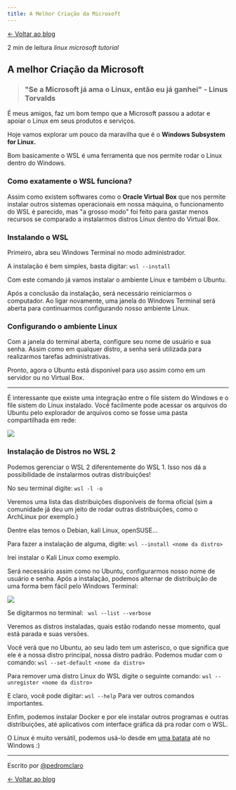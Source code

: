 ```yaml
---
title: A Melhor Criação da Microsoft
---
```

[← Voltar ao blog](https://blog.pedromclaro.com)
<p class="post-info">2 min de leitura <i class="tag1">linux</i> <i class="tag2">microsoft</i> <i class="tag3">tutorial</i></p>


## A melhor Criação da Microsoft
> ### "Se a Microsoft já ama o Linux, então eu já ganhei" - Linus Torvalds

É meus amigos, faz um bom tempo que a Microsoft passou a adotar e apoiar o Linux em seus produtos e serviços.

Hoje vamos explorar um pouco da maravilha que é o **Windows Subsystem for Linux.**

Bom basicamente o WSL é uma ferramenta que nos permite rodar o Linux dentro do Windows.

### Como exatamente o WSL funciona?

Assim como existem softwares como o **Oracle Virtual Box** que nos permite instalar outros sistemas operacionais em nossa máquina, o funcionamento do WSL é parecido, mas "a grosso modo" foi feito para gastar menos recursos se comparado a instalarmos distros Linux dentro do Virtual Box.

### Instalando o WSL

Primeiro, abra seu Windows Terminal no modo administrador.

A instalação é bem simples, basta digitar: `wsl --install`

Com este comando já vamos instalar o ambiente Linux e também o Ubuntu.

Após a conclusão da instalação, será necessário reiniciarmos o computador. Ao ligar novamente, uma janela do Windows Terminal será aberta para continuarmos configurando nosso ambiente Linux.

### Configurando o ambiente Linux

Com a janela do terminal aberta, configure seu nome de usuário e sua senha. Assim como em qualquer distro, a senha será utilizada para realizarmos tarefas administrativas.

Pronto, agora o Ubuntu está disponível para uso assim como em um servidor ou no Virtual Box.
___

É interessante que existe uma integração entre o file sistem do Windows e o file sistem do Linux instalado.
Você facilmente pode acessar os arquivos do Ubuntu pelo explorador de arquivos como se fosse uma pasta compartilhada em rede:

![](https://i.ibb.co/n3Mj05X/wsl.gif)

### Instalação de Distros no WSL 2

Podemos gerenciar o WSL 2 diferentemente do WSL 1. Isso nos dá a possibilidade de instalarmos outras distribuições!

No seu terminal digite: `wsl -l -o`

Veremos uma lista das distribuições disponíveis de forma oficial (sim a comunidade já deu um jeito de rodar outras distribuições, como o ArchLinux por exemplo.)

Dentre elas temos o Debian, kali Linux, openSUSE...

Para fazer a instalação de alguma, digite: `wsl --install <nome da distro>`

Irei instalar o Kali Linux como exemplo.

Será necessário assim como no Ubuntu, configurarmos nosso nome de usuário e senha. Após a instalação, podemos alternar de distribuição de uma forma bem fácil pelo Windows Terminal:

![](https://i.ibb.co/N3J8B2S/wsl-kali.gif)

Se digitarmos no terminal: ` wsl --list --verbose`

Veremos as distros instaladas, quais estão rodando nesse momento, qual está parada e suas versões.

Você verá que no Ubuntu, ao seu lado tem um asterisco, o que significa que ele é a nossa distro principal, nossa distro padrão. Podemos mudar com o comando: `wsl --set-default <nome da distro>`

Para remover uma distro Linux do WSL digite o seguinte comando: `wsl --unregister <nome da distro>`

E claro, você pode digitar: `wsl --help` Para ver outros comandos importantes.

Enfim, podemos instalar Docker e por ele instalar outros programas e outras distribuições, até aplicativos com interface gráfica dá pra rodar com o WSL.

O Linux é muito versátil, podemos usá-lo desde em [uma batata](https://www.bbspot.com/news/2008/12/linux-on-a-potato.html) até no Windows :)

---

Escrito por [@pedromclaro](https://www.pedromclaro.com)

[← Voltar ao blog](https://blog.pedromclaro.com)